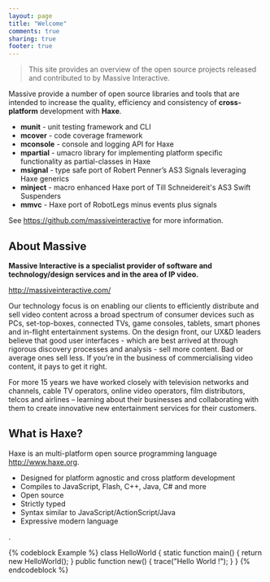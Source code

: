 ```yaml
---
layout: page
title: "Welcome"
comments: true
sharing: true
footer: true
---
```


> This site provides an overview of the open source projects released and contributed to by Massive Interactive.

Massive provide a number of open source libraries and tools that are intended to increase the quality, efficiency and consistency of **cross-platform** development with **Haxe**.

* **munit** - unit testing framework and CLI
* **mcover** - code coverage framework
* **mconsole** - console and logging API for Haxe
* **mpartial** - umacro library for implementing platform specific functionality as partial-classes in Haxe
* **msignal** - type safe port of Robert Penner’s AS3 Signals leveraging Haxe generics
* **minject** - macro enhanced Haxe port of Till Schneidereit's AS3 Swift Suspenders
* **mmvc** - Haxe port of RobotLegs minus events plus signals


See <https://github.com/massiveinteractive> for more information.



## About Massive

**Massive Interactive is a specialist provider of software and technology/design services and in the area of IP video.**

<http://massiveinteractive.com/>


Our technology focus is on enabling our clients to efficiently distribute and sell video content across a broad spectrum of consumer devices such as PCs, set-top-boxes, connected TVs, game consoles, tablets, smart phones and in-flight entertainment systems. On the design front, our UX&amp;D leaders believe that good user interfaces - which are best arrived at through rigorous discovery processes and analysis - sell more content. Bad or average ones sell less. If you’re in the business of commercialising video content, it pays to get it right.

For more 15 years we have worked closely with television networks and channels, cable TV operators, online video operators, film distributors, telcos and airlines – learning about their businesses and collaborating with them to create innovative new entertainment services for their customers.

## What is Haxe?

Haxe is an multi-platform open source programming language <http://www.haxe.org>.

* Designed for platform agnostic and cross platform development
* Compiles to JavaScript, Flash, C++, Java, C# and more
* Open source
* Strictly typed
* Syntax similar to JavaScript/ActionScript/Java
* Expressive modern language

.

{% codeblock Example %}
class HelloWorld
{
    static function main()
    {
        return new HelloWorld();
    }
    public function new()
    {
        trace("Hello World !");
    }
}
{% endcodeblock %}
